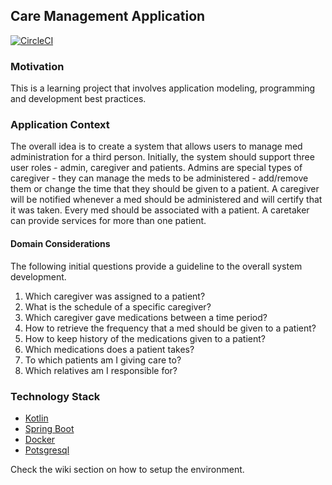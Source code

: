 ## Care Management Application

[![CircleCI](https://circleci.com/gh/sauloaguiar/medical-application/tree/master.svg?style=svg)](https://circleci.com/gh/sauloaguiar/medical-application/tree/master)

### Motivation

This is a learning project that involves application modeling, programming and development best practices.

### Application Context

The overall idea is to create a system that allows users to manage med administration for a third person.
Initially, the system should support three user roles - admin, caregiver and patients. Admins are special types of caregiver - they can manage the meds to be administered - add/remove them or change the time that they should be given to a patient.
A caregiver will be notified whenever a med should be administered and will certify that it was taken.
Every med should be associated with a patient.
A caretaker can provide services for more than one patient.

#### Domain Considerations

The following initial questions provide a guideline to the overall system development.

1. Which caregiver was assigned to a patient?
2. What is the schedule of a specific caregiver?
3. Which caregiver gave medications between a time period?
4. How to retrieve the frequency that a med should be given to a patient?
5. How to keep history of the medications given to a patient?
6. Which medications does a patient takes?
7. To which patients am I giving care to?
8. Which relatives am I responsible for?

### Technology Stack

* [Kotlin](https://kotlinlang.org/)
* [Spring Boot](https://projects.spring.io/spring-boot/)
* [Docker](https://www.docker.com/)
* [Potsgresql](https://www.postgresql.org/)

Check the wiki section on how to setup the environment.
